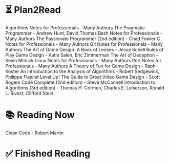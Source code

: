 # ⏳ Plan2Read

Algorithms Notes for Professionals - Many Authors
The Pragmatic Programmer - Andrew Hunt, David Thomas
Bash Notes for Professionals - Many Authors
The Passionate Programmer (2nd edition) - Chad Fowler
C Notes for Professionals - Many Authors
Git Notes for Professionals - Many Authors
The Art of Game Design: A Book of Lenses - Jesse Schell
Rules of Play Game Design - Katie Salen, Eric Zimmerman
The Art of Deception - Kevin Mitnick
Linux Notes for Professionals - Many Authors
Perl Notes for Professionals - Many Authors
A Theory of Fun for Game Design - Raph Koster
An Introduction to the Analysis of Algorithms - Robert Sedgewick, Philippe Flajolet
Level Up! The Guide to Great Video Game Design - Scott Rogers
Code Complete (2nd edition) - Steve McConnell
Introduction to Algorithms (3rd edition) - Thomas H. Cormen, Charles E. Leiserson, Ronald L. Rivest, Clifford Stein

# 📚 Reading Now

Clean Code - Robert Martin

# ✅ Finished Reading
